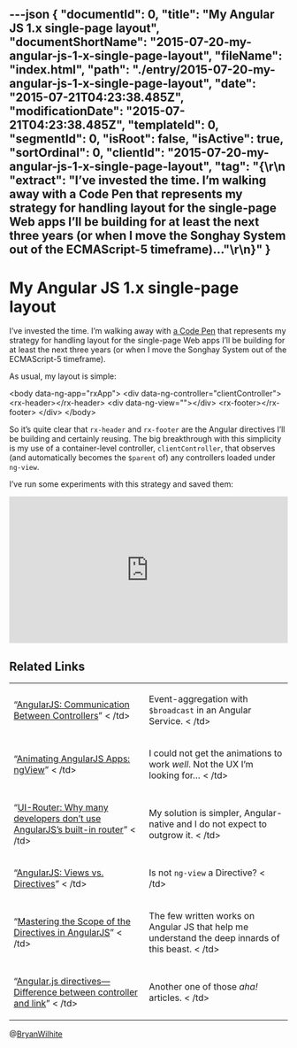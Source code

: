---json
{
  "documentId": 0,
  "title": "My Angular JS 1.x single-page layout",
  "documentShortName": "2015-07-20-my-angular-js-1-x-single-page-layout",
  "fileName": "index.html",
  "path": "./entry/2015-07-20-my-angular-js-1-x-single-page-layout",
  "date": "2015-07-21T04:23:38.485Z",
  "modificationDate": "2015-07-21T04:23:38.485Z",
  "templateId": 0,
  "segmentId": 0,
  "isRoot": false,
  "isActive": true,
  "sortOrdinal": 0,
  "clientId": "2015-07-20-my-angular-js-1-x-single-page-layout",
  "tag": "{\r\n  \"extract\": \"I’ve invested the time. I’m walking away with a Code Pen that represents my strategy for handling layout for the single-page Web apps I’ll be building for at least the next three years (or when I move the Songhay System out of the ECMAScript-5 timeframe)...\"\r\n}"
}
---

# My Angular JS 1.x single-page layout

I’ve invested the time. I’m walking away with [a Code Pen](http://codepen.io/rasx/pen/gpjaoZ) that represents my strategy for handling layout for the single-page Web apps I’ll be building for at least the next three years (or when I move the Songhay System out of the ECMAScript-5 timeframe).

As usual, my layout is simple:

&lt;body data-ng-app="rxApp"&gt;
    &lt;div data-ng-controller="clientController"&gt;
        &lt;rx-header&gt;&lt;/rx-header&gt;
        &lt;div data-ng-view=""&gt;&lt;/div&gt;
        &lt;rx-footer&gt;&lt;/rx-footer&gt;
    &lt;/div&gt;
&lt;/body&gt;

So it’s quite clear that `rx-header` and `rx-footer` are the Angular directives I’ll be building and certainly reusing. The big breakthrough with this simplicity is my use of a container-level controller, `clientController`, that observes (and automatically becomes the `$parent` of) any controllers loaded under `ng-view`.

I’ve run some experiments with this strategy and saved them:

<!-- cSpell:disable -->

<iframe height="265" style="width: 100%;" scrolling="no" title="Angular: Multiple Templates w/ ngRoute, ngAnimate and a Directive" src="https://codepen.io/rasx/embed/gpjaoZ?height=265&theme-id=0&default-tab=js,result" frameborder="no" allowtransparency="true" allowfullscreen="true">

See the Pen <a href='https://codepen.io/rasx/pen/gpjaoZ'>Angular: Multiple Templates w/ ngRoute, ngAnimate and a Directive</a> by Bryan Wilhite
  (<a href='https://codepen.io/rasx'>@rasx</a>) on <a href='https://codepen.io'>CodePen</a>.

</iframe>

<!-- cSpell:enable -->

## Related Links

<table class="WordWalkingStickTable"><tr><td>

“[AngularJS: Communication Between Controllers](http://www.theroks.com/angularjs-communication-controllers/)”
<
/td><td>

Event-aggregation with `$broadcast` in an Angular Service.
<
/td></tr><tr><td>

“[Animating AngularJS Apps: ngView](https://scotch.io/tutorials/animating-angularjs-apps-ngview)”
<
/td><td>

I could not get the animations to work *well*. Not the UX I’m looking for…
<
/td></tr><tr><td>

“[UI-Router: Why many developers don’t use AngularJS’s built-in router](http://www.funnyant.com/angularjs-ui-router/)”
<
/td><td>

My solution is simpler, Angular-native and I do not expect to outgrow it.
<
/td></tr><tr><td>

“[AngularJS: Views vs. Directives](http://jan.varwig.org/archive/angularjs-views-vs-directives)”
<
/td><td>

Is not `ng-view` a Directive?
<
/td></tr><tr><td>

“[Mastering the Scope of the Directives in AngularJS](http://www.undefinednull.com/2014/02/11/mastering-the-scope-of-a-directive-in-angularjs/)”
<
/td><td>

The few written works on Angular JS that help me understand the deep innards of this beast.
<
/td></tr><tr><td>

“[Angular.js directives—Difference between controller and link](http://jasonmore.net/angular-js-directives-difference-controller-link/)”
<
/td><td>

Another one of those *aha!* articles.
<
/td></tr></table>

@[BryanWilhite](https://twitter.com/BryanWilhite)
